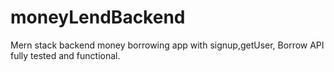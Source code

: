 # moneyLendBackend
Mern stack backend money borrowing app with signup,getUser, Borrow API fully tested and functional.
